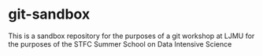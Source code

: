 # git-sandbox
This is a sandbox repository for the purposes of a git workshop at LJMU for the purposes of the STFC Summer School on Data Intensive Science
